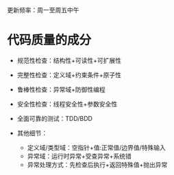 更新频率：周一至周五中午

# 代码质量的成分

 * 规范性检查：结构性+可读性+可扩展性

 * 完整性检查：定义域+约束条件+原子性

 * 鲁棒性检查：异常域+防御性编程

 * 安全性检查：线程安全性+参数安全性

 * 全面可靠的测试：TDD/BDD

 * 其他细节：
    * 定义域/类型域：空指针+值:正常值/边界值/特殊输入
    * 异常域：运行时异常+受查异常+系统错

   + 异常处理方式：先检查后执行+返回特殊值+抛出异常
